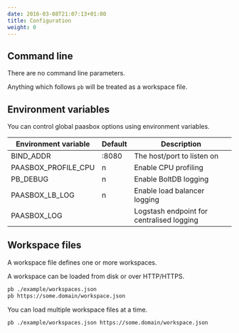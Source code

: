 ```yaml
---
date: 2016-03-08T21:07:13+01:00
title: Configuration
weight: 0
---
```


## Command line

There are no command line parameters.

Anything which follows `pb` will be treated as a workspace file.

## Environment variables

You can control global paasbox options using environment variables.

| Environment variable | Default | Description
| -------------------- | ------- | -----------
| BIND_ADDR            | :8080   | The host/port to listen on
| PAASBOX_PROFILE_CPU  | n       | Enable CPU profiling
| PB_DEBUG             | n       | Enable BoltDB logging
| PAASBOX_LB_LOG       | n       | Enable load balancer logging
| PAASBOX_LOG          |         | Logstash endpoint for centralised logging

## Workspace files

A workspace file defines one or more workspaces.

A workspace can be loaded from disk or over HTTP/HTTPS.

```sh
pb ./example/workspaces.json
pb https://some.domain/workspace.json
```

You can load multiple workspace files at a time.

```sh
pb ./example/workspaces.json https://some.domain/workspace.json
```

